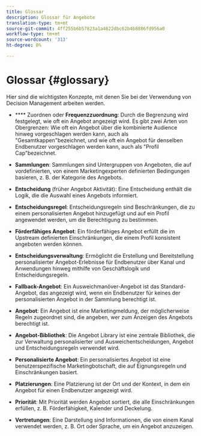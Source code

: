 ```yaml
---
title: Glossar
description: Glossar für Angebote
translation-type: tm+mt
source-git-commit: 4ff255b6b57823a1a4622dbc62b4b8886fd956a0
workflow-type: tm+mt
source-wordcount: '313'
ht-degree: 0%

---
```


# Glossar {#glossary}

Hier sind die wichtigsten Konzepte, mit denen Sie bei der Verwendung von Decision Management arbeiten werden.

* **** Zuordnen oder  **Frequenzzuordnung**: Durch die Begrenzung wird festgelegt, wie oft ein Angebot angezeigt wird. Es gibt zwei Arten von Obergrenzen: Wie oft ein Angebot über die kombinierte Audience hinweg vorgeschlagen werden kann, auch als &quot;Gesamtkappen&quot;bezeichnet, und wie oft ein Angebot für denselben Endbenutzer vorgeschlagen werden kann, auch als &quot;Profil Cap&quot;bezeichnet.

* **Sammlungen**: Sammlungen sind Untergruppen von Angeboten, die auf vordefinierten, von einem Marketingexperten definierten Bedingungen basieren, z. B. der Kategorie des Angebots.

* **Entscheidung**  (früher Angebot Aktivität): Eine Entscheidung enthält die Logik, die die Auswahl eines Angebots informiert.

* **Entscheidungsregel**: Entscheidungsregeln sind Beschränkungen, die zu einem personalisierten Angebot hinzugefügt und auf ein Profil angewendet werden, um die Berechtigung zu bestimmen.

* **Förderfähiges Angebot**: Ein förderfähiges Angebot erfüllt die im Upstream definierten Einschränkungen, die einem Profil konsistent angeboten werden können.

* **Entscheidungsverwaltung**: Ermöglicht die Erstellung und Bereitstellung personalisierter Angebot-Erlebnisse für Endbenutzer über Kanal und Anwendungen hinweg mithilfe von Geschäftslogik und Entscheidungsregeln.

* **Fallback-Angebot**: Ein Ausweichmanöver-Angebot ist das Standard-Angebot, das angezeigt wird, wenn ein Endbenutzer für keines der personalisierten Angebot in der Sammlung berechtigt ist.

* **Angebot**: Ein Angebot ist eine Marketingmeldung, der möglicherweise Regeln zugeordnet sind, die angeben, wer zum Anzeigen des Angebots berechtigt ist.

* **Angebot-Bibliothek**: Die Angebot Library ist eine zentrale Bibliothek, die zur Verwaltung personalisierter und Ausweichentscheidungen, Angebot und Entscheidungsregeln verwendet wird.

* **Personalisierte Angebot**: Ein personalisiertes Angebot ist eine benutzerspezifische Marketingbotschaft, die auf Eignungsregeln und Einschränkungen basiert.

* **Platzierungen**: Eine Platzierung ist der Ort und der Kontext, in dem ein Angebot für einen Endbenutzer angezeigt wird.

* **Priorität**: Mit Priorität werden Angebot sortiert, die alle Einschränkungen erfüllen, z. B. Förderfähigkeit, Kalender und Deckelung.

* **Vertretungen**: Eine Darstellung sind Informationen, die von einem Kanal verwendet werden, z. B. Ort oder Sprache, um ein Angebot anzuzeigen.
